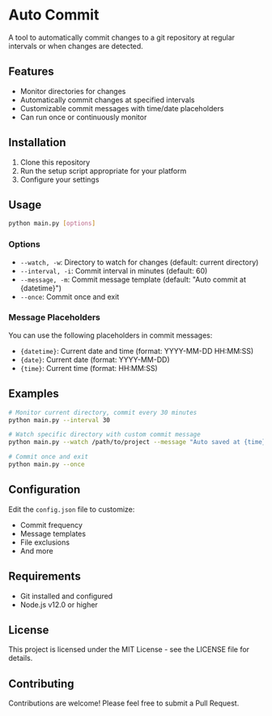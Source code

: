# Auto Commit

A tool to automatically commit changes to a git repository at regular intervals or when changes are detected.

## Features

- Monitor directories for changes
- Automatically commit changes at specified intervals
- Customizable commit messages with time/date placeholders
- Can run once or continuously monitor

## Installation

1. Clone this repository
2. Run the setup script appropriate for your platform
3. Configure your settings

## Usage

```bash
python main.py [options]
```

### Options

- `--watch, -w`: Directory to watch for changes (default: current directory)
- `--interval, -i`: Commit interval in minutes (default: 60)
- `--message, -m`: Commit message template (default: "Auto commit at {datetime}")
- `--once`: Commit once and exit

### Message Placeholders

You can use the following placeholders in commit messages:
- `{datetime}`: Current date and time (format: YYYY-MM-DD HH:MM:SS)
- `{date}`: Current date (format: YYYY-MM-DD)
- `{time}`: Current time (format: HH:MM:SS)

## Examples

```bash
# Monitor current directory, commit every 30 minutes
python main.py --interval 30

# Watch specific directory with custom commit message
python main.py --watch /path/to/project --message "Auto saved at {time}"

# Commit once and exit
python main.py --once
```

## Configuration

Edit the `config.json` file to customize:
- Commit frequency
- Message templates
- File exclusions
- And more

## Requirements

- Git installed and configured
- Node.js v12.0 or higher

## License

This project is licensed under the MIT License - see the LICENSE file for details.

## Contributing

Contributions are welcome! Please feel free to submit a Pull Request.